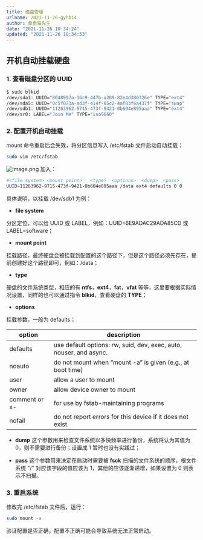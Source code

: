 ```yaml
---
title: 磁盘管理
urlname: 2021-11-26-gyhb14
author: 章鱼猫先生
date: "2021-11-26 10:34:24"
updated: "2021-11-26 10:34:53"
---
```


## 开机自动挂载硬盘

### 1. 查看磁盘分区的 UUID

```bash
$ sudo blkid
/dev/sda1: UUID="8048997a-16c9-447b-a209-82e4d380326e" TYPE="ext4"
/dev/sda5: UUID="0c5f073a-ad3f-414f-85c2-4af83f6a437f" TYPE="swap"
/dev/sdb1: UUID="11263962-9715-473f-9421-0b604e895aaa" TYPE="ext4"
/dev/sr0: LABEL="Join Me" TYPE="iso9660"
```

### 2. 配置开机自动挂载

mount 命令重启后会失效，将分区信息写入 /etc/fstab 文件启动自动挂载：

```bash
sudo vim /etc/fstab
```

![image.png](https://shub-1251708715.cos.ap-guangzhou.myqcloud.com/elog-cookbook-img/FnQR9M4uGlenJNokKQ_T0voZltar.png)
加入：

```bash
#<file system> <mount point>   <type>  <options>  <dump>  <pass>
UUID=11263962-9715-473f-9421-0b604e895aaa /data ext4 defaults 0 0
```

具体说明，以挂载 /dev/sdb1 为例：

- **file system**

分区定位，可以给 UUID 或 LABEL，例如：UUID=6E9ADAC29ADA85CD 或 LABEL=software；

- **mount point**

挂载路径，最终硬盘会被挂载到配置的这个路径下，但是这个路径必须先存在，提前创建好这个路径即可，例如：/data；

- **type**

硬盘的文件系统类型，相应的有 **ntfs**，**ext4**，**fat**，**vfat** 等等，这里要根据实际情况设置，同样的也可以通过指令 **blkid**，查看硬盘的 **TYPE**；

- **options**

挂载参数，一般为 defaults；

| **option**    | **description**                                                    |
| ------------- | ------------------------------------------------------------------ |
| defaults      | use default options: rw, suid, dev, exec, auto, nouser, and async. |
| noauto        | do not mount when “mount -a” is given (e.g., at boot time)         |
| user          | allow a user to mount                                              |
| owner         | allow device owner to mount                                        |
| comment or x- | for use by fstab-maintaining programs                              |
| nofail        | do not report errors for this device if it does not exist.         |

- **dump**
  这个参数用来检查文件系统以多快频率进行备份，系统将认为其值为 0，则不需要进行备份；设置成 1 暂时也没有实践过；

- **pass**
  这个参数用来决定在启动时需要被 **fsck** 扫描的文件系统的顺序，根文件系统 "/" 对应该字段的值应该为 1，其他的应该逐渐递增，如果设置为 0 则表示不扫描。

### 3. 重启系统

修改完 /etc/fstab 文件后，运行：

```bash
sudo mount -a
```

验证配置是否正确，配置不正确可能会导致系统无法正常启动。
